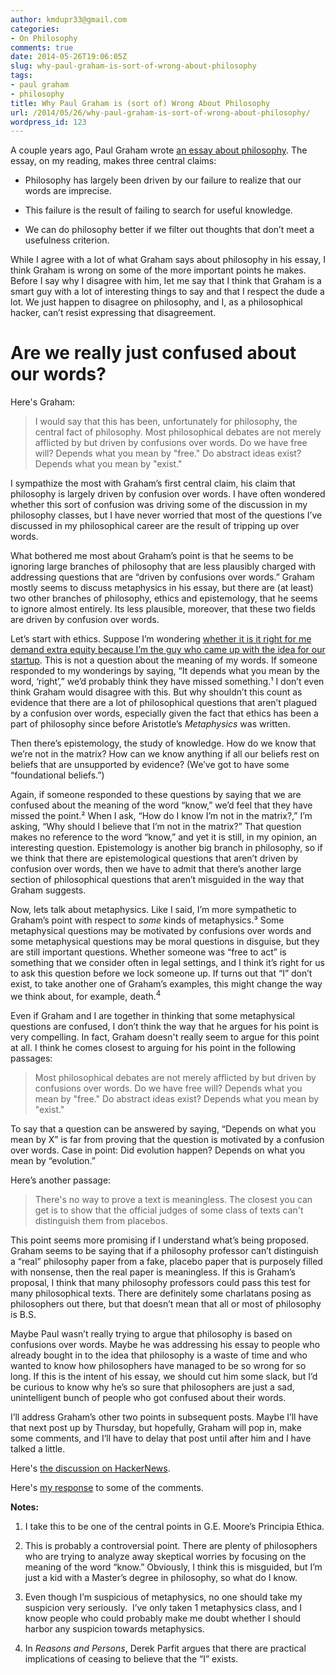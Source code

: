 ```yaml
---
author: kmdupr33@gmail.com
categories:
- On Philosophy
comments: true
date: 2014-05-26T19:06:05Z
slug: why-paul-graham-is-sort-of-wrong-about-philosophy
tags:
- paul graham
- philosophy
title: Why Paul Graham is (sort of) Wrong About Philosophy
url: /2014/05/26/why-paul-graham-is-sort-of-wrong-about-philosophy/
wordpress_id: 123
---
```


A couple years ago, Paul Graham wrote [an essay about philosophy](http://www.paulgraham.com/philosophy.html#f15n). The essay, on my reading, makes three central claims:




  * Philosophy has largely been driven by our failure to realize that our words are imprecise.


  * This failure is the result of failing to search for useful knowledge.


  * We can do philosophy better if we filter out thoughts that don’t meet a usefulness criterion.


While I agree with a lot of what Graham says about philosophy in his essay, I think Graham is wrong on some of the more important points he makes. Before I say why I disagree with him, let me say that I think that Graham is a smart guy with a lot of interesting things to say and that I respect the dude a lot. We just happen to disagree on philosophy, and I, as a philosophical hacker, can’t resist expressing that disagreement.


# **Are we really just confused about our words?**


Here's Graham:


<blockquote>I would say that this has been, unfortunately for philosophy, the central fact of philosophy. Most philosophical debates are not merely afflicted by but driven by confusions over words. Do we have free will? Depends what you mean by "free." Do abstract ideas exist? Depends what you mean by "exist."</blockquote>


I sympathize the most with Graham’s first central claim, his claim that philosophy is largely driven by confusion over words. I have often wondered whether this sort of confusion was driving some of the discussion in my philosophy classes, but I have never worried that most of the questions I’ve discussed in my philosophical career are the result of tripping up over words.

What bothered me most about Graham’s point is that he seems to be ignoring large branches of philosophy that are less plausibly charged with addressing questions that are “driven by confusions over words.” Graham mostly seems to discuss metaphysics in his essay, but there are (at least) two other branches of philosophy, ethics and epistemology, that he seems to ignore almost entirely. Its less plausible, moreover, that these two fields are driven by confusion over words.

Let’s start with ethics. Suppose I’m wondering [whether it is it right for me demand extra equity because I’m the guy who came up with the idea for our startup](https://philosophicalhacker.com/2014/04/24/should-the-idea-person-get-extra-equity/). This is not a question about the meaning of my words. If someone responded to my wonderings by saying, “It depends what you mean by the word, ‘right’,” we’d probably think they have missed something.¹ I don’t even think Graham would disagree with this. But why shouldn’t this count as evidence that there are a lot of philosophical questions that aren’t plagued by a confusion over words, especially given the fact that ethics has been a part of philosophy since before Aristotle’s _Metaphysics_ was written.

Then there’s epistemology, the study of knowledge. How do we know that we’re not in the matrix? How can we know anything if all our beliefs rest on beliefs that are unsupported by evidence? (We’ve got to have some “foundational beliefs.”)

Again, if someone responded to these questions by saying that we are confused about the meaning of the word “know,” we’d feel that they have missed the point.² When I ask, “How do I know I’m not in the matrix?,” I’m asking, “Why should I believe that I’m not in the matrix?” That question makes no reference to the word “know,” and yet it is still, in my opinion, an interesting question. Epistemology is another big branch in philosophy, so if we think that there are epistemological questions that aren’t driven by confusion over words, then we have to admit that there’s another large section of philosophical questions that aren’t misguided in the way that Graham suggests.

Now, lets talk about metaphysics. Like I said, I’m more sympathetic to Graham’s point with respect to _some_ kinds of metaphysics.³ Some metaphysical questions may be motivated by confusions over words and some metaphysical questions may be moral questions in disguise, but they are still important questions. Whether someone was “free to act” is something that we consider often in legal settings, and I think it’s right for us to ask this question before we lock someone up. If turns out that “I” don’t exist, to take another one of Graham’s examples, this might change the way we think about, for example, death.<sup>4</sup>

Even if Graham and I are together in thinking that some metaphysical questions are confused, I don’t think the way that he argues for his point is very compelling. In fact, Graham doesn't really seem to argue for this point at all. I think he comes closest to arguing for his point in the following passages:


<blockquote>Most philosophical debates are not merely afflicted by but driven by confusions over words. Do we have free will? Depends what you mean by "free." Do abstract ideas exist? Depends what you mean by "exist."</blockquote>


To say that a question can be answered by saying, “Depends on what you mean by X” is far from proving that the question is motivated by a confusion over words. Case in point: Did evolution happen? Depends on what you mean by “evolution.”

Here’s another passage:


<blockquote>There's no way to prove a text is meaningless. The closest you can get is to show that the official judges of some class of texts can't distinguish them from placebos.</blockquote>


This point seems more promising if I understand what’s being proposed. Graham seems to be saying that if a philosophy professor can’t distinguish a “real” philosophy paper from a fake, placebo paper that is purposely filled with nonsense, then the real paper is meaningless. If this is Graham’s proposal, I think that many philosophy professors could pass this test for many philosophical texts. There are definitely some charlatans posing as philosophers out there, but that doesn’t mean that all or most of philosophy is B.S.

Maybe Paul wasn’t really trying to argue that philosophy is based on confusions over words. Maybe he was addressing his essay to people who already bought in to the idea that philosophy is a waste of time and who wanted to know how philosophers have managed to be so wrong for so long. If this is the intent of his essay, we should cut him some slack, but I’d be curious to know why he’s so sure that philosophers are just a sad, unintelligent bunch of people who got confused about their words.

I’ll address Graham’s other two points in subsequent posts. Maybe I’ll have that next post up by Thursday, but hopefully, Graham will pop in, make some comments, and I’ll have to delay that post until after him and I have talked a little.

Here's [the discussion on HackerNews](https://news.ycombinator.com/item?id=7801063).

Here's [my response](http://philosophicalhacker.com/2014/05/27/some-responses-to-your-comments-on-why-paul-graham-is-sort-of-wrong-about-philosophy/) to some of the comments.

**Notes:**

1. I take this to be one of the central points in G.E. Moore’s Principia Ethica.

2. This is probably a controversial point. There are plenty of philosophers who are trying to analyze away skeptical worries by focusing on the meaning of the word “know.” Obviously, I think this is misguided, but I’m just a kid with a Master’s degree in philosophy, so what do I know.

3. Even though I’m suspicious of metaphysics, no one should take my suspicion very seriously.  I’ve only taken 1 metaphysics class, and I know people who could probably make me doubt whether I should harbor any suspicion towards metaphysics.

4. In _Reasons and Persons_, Derek Parfit argues that there are practical implications of ceasing to believe that the “I” exists.
